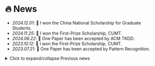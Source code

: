 # 🔥 News
- *2024.12.01*: 🎉 I won the China National Scholarship for Graduate Students.
- *2024.11.25*: 🎉 I won the First-Prize Scholarship, CUMT.
- *2024.06.22*: 🎉 One Paper has been accepted by ACM TKDD.
- *2023.10.12*: 🎉 I won the First-Prize Scholarship, CUMT.
- *2023.07.21*: 🎉 One Paper has been accepted by Pattern Recognition. 

<details>
  <summary>Click to expand/collapse Previous news</summary>
  <ul>
    <li><i>2022.08.28</i>:👨‍🎓 Pursue a Master's Degree in Computer Science, CUMT, supervised by Prof. <i><a link="https://cs.cumt.edu.cn/info/1096/4454.htm">Shifei Ding</a></i>.
    </li>
    <li><i>2022.06.17</i>:🎓 Achieve Bachelor's Degree in Computer Science and Technology.</li>
    <li><i>2021.09.28</i>:🏫 Recommend for admission to CUMT for a master's degree.
    </li>
  </ul>
</details>

